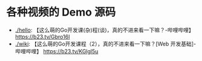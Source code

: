 # 各种视频的 Demo 源码 

- [./hello](./hello): 【这么萌的Go开发课(杂)程(谈)，真的不进来看一下嘛？-哔哩哔哩】 https://b23.tv/Gbro16I
- [./wiki](./wiki): 【这么萌的Go开发课程（2），真的不进来看一下嘛？[Web 开发基础]-哔哩哔哩】 https://b23.tv/KGlgl5u

